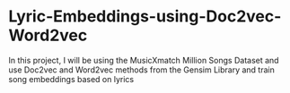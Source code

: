 # Lyric-Embeddings-using-Doc2vec-Word2vec

In this project, I will be using the MusicXmatch Million Songs Dataset and use Doc2vec and Word2vec methods from the Gensim Library and train song embeddings based on lyrics
